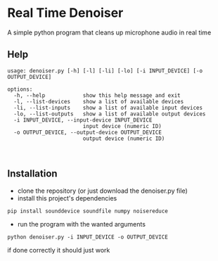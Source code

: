 # Real Time Denoiser


A simple python program that cleans up microphone audio in real time

## Help

```
usage: denoiser.py [-h] [-l] [-li] [-lo] [-i INPUT_DEVICE] [-o OUTPUT_DEVICE]

options:
  -h, --help            show this help message and exit
  -l, --list-devices    show a list of available devices
  -li, --list-inputs    show a list of available input devices
  -lo, --list-outputs   show a list of available output devices
  -i INPUT_DEVICE, --input-device INPUT_DEVICE
                        input device (numeric ID)
  -o OUTPUT_DEVICE, --output-device OUTPUT_DEVICE
                        output device (numeric ID)
```


<br>

## Installation

* clone the repository (or just download the denoiser.py file)
* install this project's dependencies

```
pip install sounddevice soundfile numpy noisereduce
```

* run the program with the wanted arguments

```
python denoiser.py -i INPUT_DEVICE -o OUTPUT_DEVICE
```

if done correctly it should just work
